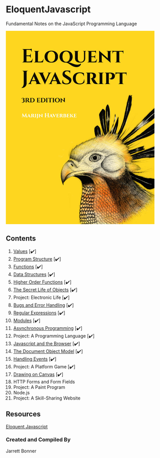 # EloquentJavascript
Fundamental Notes on the JavaScript Programming Language

![Cover](https://github.com/Jzbonner/EloquentJavascript/blob/master/EloqJS-imgs/EloqJS%20Cover.jpg?raw=true)

## Contents 
1. [Values](https://github.com/Jzbonner/EloquentJavascript/blob/master/EQJS-ChapterNotes/Chapter2Notes.md) [:heavy_check_mark:]
2. [Program Structure](https://github.com/Jzbonner/EloquentJavascript/blob/master/EQJS-ChapterNotes/Chapter2Notes.md) [:heavy_check_mark:]
3. [Functions](https://github.com/Jzbonner/EloquentJavascript/blob/master/EQJS-ChapterNotes/Chapter3Notes.md) [:heavy_check_mark:]
4. [Data Structures](https://github.com/Jzbonner/EloquentJavascript/blob/master/EQJS-ChapterNotes/Chapter3Notes.md) [:heavy_check_mark:]
5. [Higher Order Functions](https://github.com/Jzbonner/EloquentJavascript/blob/master/EQJS-ChapterNotes/Chapter3Notes.md) [:heavy_check_mark:]
6. [The Secret Life of Objects](https://github.com/Jzbonner/EloquentJavascript/blob/master/EQJS-ChapterNotes/Chapter3Notes.md) [:heavy_check_mark:]
7. Project: Electronic Life [:heavy_check_mark:]
8. [Bugs and Error Handling](https://github.com/Jzbonner/EloquentJavascript/blob/master/EQJS-ChapterNotes/Chapter8Notes.md) [:heavy_check_mark:]
9. [Regular Expressions](https://github.com/Jzbonner/EloquentJavascript/blob/master/EQJS-ChapterNotes/Chapter9Notes.md) [:heavy_check_mark:]
10. [Modules](https://github.com/Jzbonner/EloquentJavascript/blob/master/EQJS-ChapterNotes/Chapter10Notes.md) [:heavy_check_mark:]
11. [Asynchronous Programming](https://github.com/Jzbonner/EloquentJavascript/blob/master/EQJS-ChapterNotes/Chapter11Notes.md) [:heavy_check_mark:] 
12. Project: A Programming Language [:heavy_check_mark:]
13. [Javascript and the Browser](https://github.com/Jzbonner/EloquentJavascript/blob/master/EQJS-ChapterNotes/Chapter13Notes.md) [:heavy_check_mark:]
14. [The Document Object Model](https://github.com/Jzbonner/EloquentJavascript/blob/master/EQJS-ChapterNotes/Chapter14Notes.md) [:heavy_check_mark:]
15. [Handling Events](https://github.com/Jzbonner/EloquentJavascript/blob/master/EQJS-ChapterNotes/Chapter15Notes.md) [:heavy_check_mark:]
16. Project: A Platform Game [:heavy_check_mark:]
17. [Drawing on Canvas](https://github.com/Jzbonner/EloquentJavascript/blob/master/EQJS-ChapterNotes/Chapter17Notes.md) [:heavy_check_mark:] 
18. HTTP Forms and Form Fields 
19. Project: A Paint Program 
20. Node.js
21. Project: A Skill-Sharing Website 

## Resources 
[Eloquent Javascript](http://eloquentjavascript.net/)

### Created and Compiled By
Jarrett Bonner 